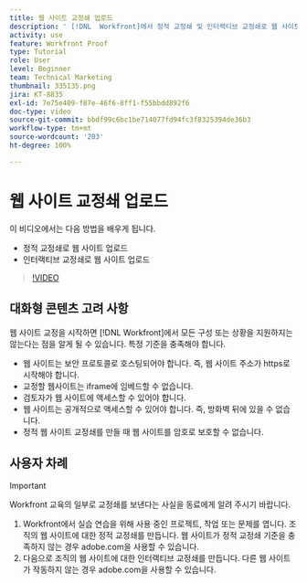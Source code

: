 ```yaml
---
title: 웹 사이트 교정쇄 업로드
description: ' [!DNL  Workfront]에서 정적 교정쇄 및 인터랙티브 교정쇄로 웹 사이트를 업로드하는 방법을 알아봅니다.'
activity: use
feature: Workfront Proof
type: Tutorial
role: User
level: Beginner
team: Technical Marketing
thumbnail: 335135.png
jira: KT-8835
exl-id: 7e75e409-f87e-46f6-8ff1-f55bbdd892f6
doc-type: video
source-git-commit: bbdf99c6bc1be714077fd94fc3f8325394de36b3
workflow-type: tm+mt
source-wordcount: '203'
ht-degree: 100%

---
```


# 웹 사이트 교정쇄 업로드

이 비디오에서는 다음 방법을 배우게 됩니다.

* 정적 교정쇄로 웹 사이트 업로드
* 인터랙티브 교정쇄로 웹 사이트 업로드

>[!VIDEO](https://video.tv.adobe.com/v/3445074/?quality=12&learn=on&enablevpops=1&captions=kor)


## 대화형 콘텐츠 고려 사항

웹 사이트 교정을 시작하면 [!DNL Workfront]에서 모든 구성 또는 상황을 지원하지는 않는다는 점을 알게 될 수 있습니다. 특정 기준을 충족해야 합니다.

* 웹 사이트는 보안 프로토콜로 호스팅되어야 합니다. 즉, 웹 사이트 주소가 https로 시작해야 합니다.
* 교정할 웹사이트는 iframe에 임베드할 수 없습니다.
* 검토자가 웹 사이트에 액세스할 수 있어야 합니다.
* 웹 사이트는 공개적으로 액세스할 수 있어야 합니다. 즉, 방화벽 뒤에 있을 수 없습니다.
* 정적 웹 사이트 교정쇄를 만들 때 웹 사이트를 암호로 보호할 수 없습니다.

## 사용자 차례

>[!IMPORTANT]
>
>Workfront 교육의 일부로 교정쇄를 보낸다는 사실을 동료에게 알려 주시기 바랍니다.

1. Workfront에서 실습 연습을 위해 사용 중인 프로젝트, 작업 또는 문제를 엽니다. 조직의 웹 사이트에 대한 정적 교정쇄를 만듭니다. 웹 사이트가 정적 교정쇄 기준을 충족하지 않는 경우 adobe.com을 사용할 수 있습니다.
1. 다음으로 조직의 웹 사이트에 대한 인터랙티브 교정쇄를 만듭니다. 다른 웹 사이트가 작동하지 않는 경우 adobe.com을 사용할 수 있습니다.

<!-- 
Learn more about these considerations in the articles Generate a static proof for a website or other web content and Generate an interactive proof for a website or other web content. 
-->

<!--
### Learn more
[!DNL Workfront] also supports interactive proofing of files generated from a ZIP file. Learn how to prepare the ZIP file for uploading in the article Interactive content proofs.

* Generate a static proof for a website or other web content
* Generate an interactive proof for a website or other web content
* Generate a proof for interactive content in a ZIP file
* Understand the desktop proofing viewer
* Install the desktop proofing viewer
-->
